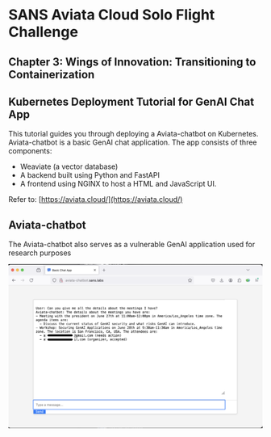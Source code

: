 # SANS Aviata Cloud Solo Flight Challenge
## Chapter 3: Wings of Innovation: Transitioning to Containerization 
## Kubernetes Deployment Tutorial for GenAI Chat App

This tutorial guides you through deploying a Aviata-chatbot on Kubernetes. Aviata-chatbot is a basic GenAI chat application. The app consists of three components:
- Weaviate (a vector database)
- A backend  built using Python and FastAPI
- A frontend using NGINX to host a HTML and JavaScript UI.

Refer to: [https://aviata.cloud/](https://aviata.cloud/)

## Aviata-chatbot

The Aviata-chatbot also serves as a vulnerable GenAI application used for research purposes

![alt text](images/aviata-chatbot.png?raw=true)
